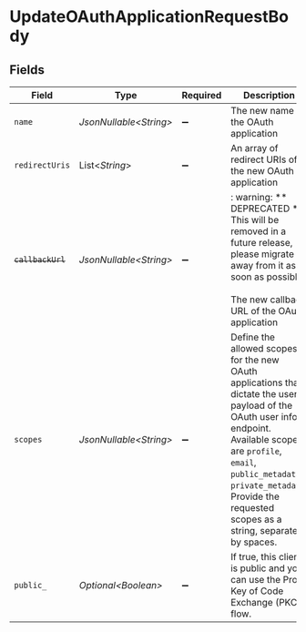 # UpdateOAuthApplicationRequestBody


## Fields

| Field                                                                                                                                                                                                                                                                  | Type                                                                                                                                                                                                                                                                   | Required                                                                                                                                                                                                                                                               | Description                                                                                                                                                                                                                                                            | Example                                                                                                                                                                                                                                                                |
| ---------------------------------------------------------------------------------------------------------------------------------------------------------------------------------------------------------------------------------------------------------------------- | ---------------------------------------------------------------------------------------------------------------------------------------------------------------------------------------------------------------------------------------------------------------------- | ---------------------------------------------------------------------------------------------------------------------------------------------------------------------------------------------------------------------------------------------------------------------- | ---------------------------------------------------------------------------------------------------------------------------------------------------------------------------------------------------------------------------------------------------------------------- | ---------------------------------------------------------------------------------------------------------------------------------------------------------------------------------------------------------------------------------------------------------------------- |
| `name`                                                                                                                                                                                                                                                                 | *JsonNullable\<String>*                                                                                                                                                                                                                                                | :heavy_minus_sign:                                                                                                                                                                                                                                                     | The new name of the OAuth application                                                                                                                                                                                                                                  |                                                                                                                                                                                                                                                                        |
| `redirectUris`                                                                                                                                                                                                                                                         | List\<*String*>                                                                                                                                                                                                                                                        | :heavy_minus_sign:                                                                                                                                                                                                                                                     | An array of redirect URIs of the new OAuth application                                                                                                                                                                                                                 |                                                                                                                                                                                                                                                                        |
| ~~`callbackUrl`~~                                                                                                                                                                                                                                                      | *JsonNullable\<String>*                                                                                                                                                                                                                                                | :heavy_minus_sign:                                                                                                                                                                                                                                                     | : warning: ** DEPRECATED **: This will be removed in a future release, please migrate away from it as soon as possible.<br/><br/>The new callback URL of the OAuth application                                                                                         |                                                                                                                                                                                                                                                                        |
| `scopes`                                                                                                                                                                                                                                                               | *JsonNullable\<String>*                                                                                                                                                                                                                                                | :heavy_minus_sign:                                                                                                                                                                                                                                                     | Define the allowed scopes for the new OAuth applications that dictate the user payload of the OAuth user info endpoint. Available scopes are `profile`, `email`, `public_metadata`, `private_metadata`. Provide the requested scopes as a string, separated by spaces. | profile email public_metadata private_metadata                                                                                                                                                                                                                         |
| `public_`                                                                                                                                                                                                                                                              | *Optional\<Boolean>*                                                                                                                                                                                                                                                   | :heavy_minus_sign:                                                                                                                                                                                                                                                     | If true, this client is public and you can use the Proof Key of Code Exchange (PKCE) flow.                                                                                                                                                                             |                                                                                                                                                                                                                                                                        |